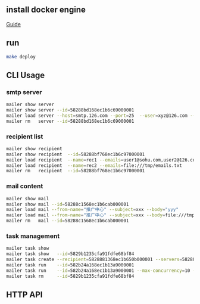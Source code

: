 ## install docker engine
[Guide](https://docs.docker.com/engine/installation/linux/)

## run
```bash
make deploy
```

## CLI Usage 

### smtp server
```bash
mailer show server
mailer show server --id=58288bd168ec1b6c69000001
mailer load server --host=smtp.126.com --port=25  --user=xyz@126.com --password=xyz
mailer rm   server --id=58288bd168ec1b6c69000001
```


### recipient list
```bash
mailer show recipient
mailer show recipient  --id=58288bf768ec1b6c97000001
mailer load recipient  --name=rec1 --emails=user1@sohu.com,user2@126.com,user3@163.com
mailer load recipient  --name=rec2 --emails=file:///tmp/emails.txt
mailer rm   recipient  --id=58288bf768ec1b6c97000001
```

### mail content
```bash
mailer show mail
mailer show mail --id=58288c1568ec1b6cab000001
mailer load mail --from-name="推广中心" --subject=xxx --body="yyy"
mailer load mail --from-name="推广中心" --subject=xxx --body=file:///tmp/mailbody.html
mailer rm   mail --id=58288c1568ec1b6cab000001
```

### task management
```bash
mailer task show
mailer task show   --id=5829b1235cfa91fdfe68bf84
mailer task create --recipient=5828881368ec1b650b000001 --servers=5828849468ec1b62ef000001,5828879568ec1b6499000001 --mails=582889b568ec1b6b58000001
mailer task run    --id=582b24a168ec1b13a9000001
mailer task run    --id=582b24a168ec1b13a9000001 --max-concurrency=10 --max-retry=1 --wait-delay=10
mailer task rm     --id=5829b1235cfa91fdfe68bf84
```

## HTTP API
